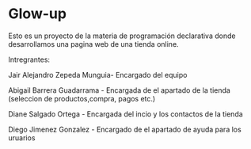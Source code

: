 # Glow-up
Esto es un proyecto de la materia de programación declarativa donde desarrollamos una pagina web de una tienda online.

Intregrantes:

Jair Alejandro Zepeda Munguia- Encargado del equipo

Abigail Barrera Guadarrama - Encargada de el apartado de la tienda (seleccion de productos,compra, pagos etc.)

Diane Salgado Ortega - Encargada del incio y los contactos de la tienda

Diego Jimenez Gonzalez - Encargado de el apartado de ayuda para los uruarios


